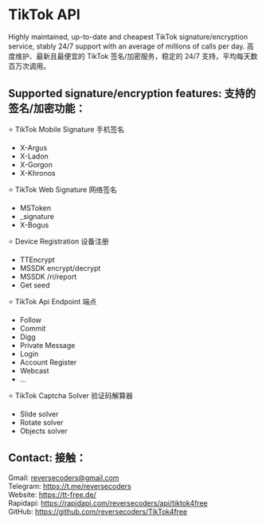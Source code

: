 # TikTok API
Highly maintained, up-to-date and cheapest TikTok signature/encryption service, stably 24/7 support with an average of millions of calls per day.
高度维护、最新且最便宜的 TikTok 签名/加密服务，稳定的 24/7 支持，平均每天数百万次调用。

## Supported signature/encryption features: 支持的签名/加密功能：

⭐ TikTok Mobile Signature 手机签名

- X-Argus
- X-Ladon
- X-Gorgon
- X-Khronos

⭐ TikTok Web Signature 网络签名

- MSToken
- _signature
- X-Bogus

⭐ Device Registration 设备注册

- TTEncrypt
- MSSDK encrypt/decrypt
- MSSDK /ri/report
- Get seed

⭐ TikTok Api Endpoint 端点

- Follow
- Commit
- Digg
- Private Message
- Login
- Account Register
- Webcast
- ...

⭐ TikTok Captcha Solver 验证码解算器

- Slide solver
- Rotate solver
- Objects solver

## Contact: 接触：

Gmail: reversecoders@gmail.com <br>
Telegram: https://t.me/reversecoders <br>
Website: https://tt-free.de/ <br>
Rapidapi: https://rapidapi.com/reversecoders/api/tiktok4free <br>
GitHub: https://github.com/reversecoders/TikTok4free
